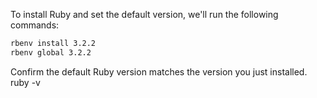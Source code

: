 To install Ruby and set the default version, we'll run the following commands:
```zsh
rbenv install 3.2.2
rbenv global 3.2.2
```
Confirm the default Ruby version matches the version you just installed.
ruby -v
